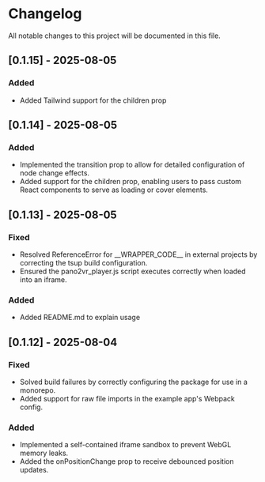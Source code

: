 # **Changelog**

All notable changes to this project will be documented in this file.
## **\[0.1.15\] \- 2025-08-05**

### **Added**

* Added Tailwind support for the children prop
## **\[0.1.14\] \- 2025-08-05**

### **Added**

* Implemented the transition prop to allow for detailed configuration of node change effects.  
* Added support for the children prop, enabling users to pass custom React components to serve as loading or cover elements.

## **\[0.1.13\] \- 2025-08-05**

### **Fixed**

* Resolved ReferenceError for \_\_WRAPPER\_CODE\_\_ in external projects by correcting the tsup build configuration.  
* Ensured the pano2vr\_player.js script executes correctly when loaded into an iframe.

### **Added**

* Added README.md to explain usage

## **\[0.1.12\] \- 2025-08-04**

### **Fixed**

* Solved build failures by correctly configuring the package for use in a monorepo.  
* Added support for raw file imports in the example app's Webpack config.

### **Added**

* Implemented a self-contained iframe sandbox to prevent WebGL memory leaks.  
* Added the onPositionChange prop to receive debounced position updates.